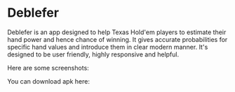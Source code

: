 # Deblefer

Deblefer is an app designed to help Texas Hold'em players to estimate their hand power and hence chance of winning. It gives accurate probabilities for specific hand values and introduce them in clear modern manner. It's designed to be user friendly, highly responsive and helpful.

Here are some screenshots:

You can download apk here: 
